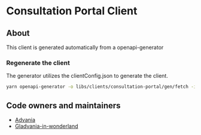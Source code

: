 # Consultation Portal Client

## About

This client is generated automatically from a openapi-generator

### Regenerate the client

The generator utilizes the clientConfig.json to generate the client.

```sh
yarn openapi-generator -o libs/clients/consultation-portal/gen/fetch -i libs/clients/consultation-portal/src/clientConfig.json
```

## Code owners and maintainers

- [Advania](https://advania.is)
- [Gladvania-in-wonderland](https://github.com/orgs/island-is/teams/gladvania-in-wonderland)

